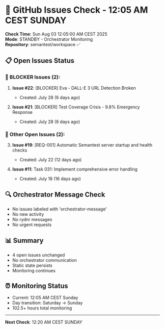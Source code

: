 # 🐙 GitHub Issues Check - 12:05 AM CEST SUNDAY

**Check Time**: Sun Aug 03 12:05:00 AM CEST 2025  
**Mode**: STANDBY - Orchestrator Monitoring  
**Repository**: semantest/workspace ✅

## 📋 Open Issues Status

### 🚨 BLOCKER Issues (2):
1. **Issue #22**: [BLOCKER] Eva - DALL-E 3 URL Detection Broken
   - Created: July 28 (6 days ago)
   
2. **Issue #21**: [BLOCKER] Test Coverage Crisis - 9.8% Emergency Response  
   - Created: July 28 (6 days ago)

### 📌 Other Open Issues (2):
3. **Issue #19**: [REQ-001] Automatic Semantest server startup and health checks
   - Created: July 22 (12 days ago)
   
4. **Issue #11**: Task 031: Implement comprehensive error handling
   - Created: July 18 (16 days ago)

## 🔍 Orchestrator Message Check
- No issues labeled with 'orchestrator-message'
- No new activity
- No rydnr messages
- No urgent requests

## 📊 Summary
- 4 open issues unchanged
- No orchestrator communication
- Static state persists
- Monitoring continues

## ⏰ Monitoring Status
- Current: 12:05 AM CEST Sunday
- Day transition: Saturday → Sunday
- 102.5+ hours total monitoring

---

**Next Check**: 12:20 AM CEST SUNDAY